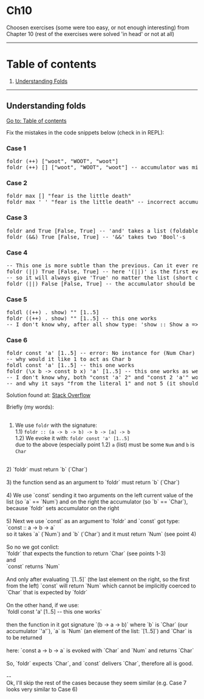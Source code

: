 # Ch10

Choosen exercises (some were too easy, or not enough interesting) from Chapter 10 (rest of the exercises were solved 'in head' or not at all)

---

# Table of contents

1. [Understanding Folds](#understanding-folds)

---

## Understanding folds

[Go to: Table of contents](#table-of-contents)

Fix the mistakes in the code snippets below (check in in REPL):

### Case 1

<pre>
foldr (++) ["woot", "WOOT", "woot"]
foldr (++) [] ["woot", "WOOT", "woot"] -- accumulator was missing
</pre>

### Case 2

<pre>
foldr max [] "fear is the little death"
foldr max ' ' "fear is the little death" -- incorrect accumulator, now it is 'Char' with the lowest possible value for 'Char' (meaningful character in ASCII)
</pre>

### Case 3

<pre>
foldr and True [False, True] -- 'and' takes a list (foldable) of Bools
foldr (&&) True [False, True] -- '&&' takes two 'Bool'-s
</pre>

### Case 4

<pre>
-- This one is more subtle than the previous. Can it ever return a different answer?
foldr (||) True [False, True] -- here '(||)' is the first evaluated argument (first pair),
-- so it will always give 'True' no matter the list (short circuiting of logical-or)
foldr (||) False [False, True] -- the accumulator should be 'False'
</pre>

### Case 5

<pre>
foldl ((++) . show) "" [1..5]
foldr ((++) . show) "" [1..5] -- this one works
-- I don't know why, after all show type: 'show :: Show a => a -> String' so it accepts only single argument, not a pair
</pre>

### Case 6

<pre>
foldr const 'a' [1..5] -- error: No instance for (Num Char) arising from the literal ‘1’
-- why would it like 1 to act as Char b
foldl const 'a' [1..5] -- this one works
foldr (\x b -> const b x) 'a' [1..5] -- this one works as well
-- I don't know why, both "const 'a' 2" and "const 2 'a'" work when typed in ghci
-- and why it says "from the literal 1" and not 5 (it should start folding/evaluating from right)
</pre>

Solution found at: [Stack Overflow](https://stackoverflow.com/questions/36047841/haskell-foldr-results-in-type-error-while-foldl-doesnt)

Briefly (my words):<br>
<br>
1) We use `foldr` with the signature:<br>
1.1) `foldr :: (a -> b -> b) -> b -> [a] -> b`<br>
1.2) We evoke it with: `foldr const 'a' [1..5]`<br>
due to the above (especially point 1.2) `a` (list) must be some `Num` and `b` is `Char`<br>
<br>
2) `foldr` must return `b` (`Char`)<br>
<br>
3) the function send as an argument to `foldr` must return `b` (`Char`)<br>
<br>
4) We use `const` sending it two arguments on the left current value of the list (so `a` == `Num`) and on the right the accumulator (so `b` == `Char`), because `foldr` sets accumulator on the right<br>
<br>
5) Next we use `const` as an argument to `foldr` and `const` got type:<br>
`const :: a -> b -> a`<br>
so it takes `a` (`Num`) and `b` (`Char`) and it must return `Num` (see point 4)<br>
<br>
So no we got conlict:<br>
`foldr` that expects the function to return `Char` (see points 1-3)<br>
and<br>
`const` returns `Num`<br>
<br>
And only after evaluating `[1..5]` (the last element on the right, so the first from the left) `const` will return `Num` which cannot be implicitly coerced to `Char` that is expected by `foldr`<br>
<br>
On the other hand, if we use: <br>
`foldl const 'a' [1..5] -- this one works`<br>
<br>
then the function in it got signature `(b -> a -> b)` where `b` is `Char` (our accumulator `'a'`), `a` is `Num` (an element of the list: `[1..5]`) and `Char` is to be returned<br>
<br>
here: `const a -> b -> a` is evoked with `Char` and `Num` and returns `Char`<br>
<br>
So, `foldr` expects `Char`, and `const` delivers `Char`, therefore all is good.<br>
<br>
--<br>
Ok, I'll skip the rest of the cases because they seem similar (e.g. Case 7 looks very similar to Case 6)<br>
